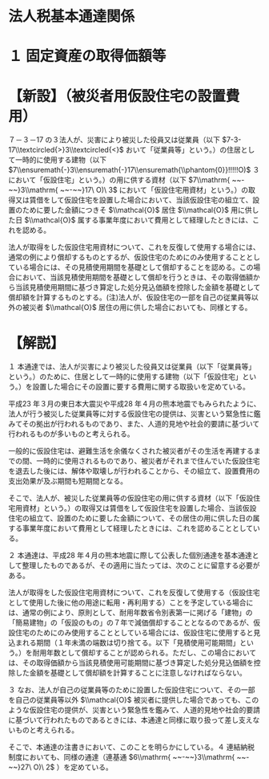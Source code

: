 # 法人税基本通達関係

# １ 固定資産の取得価額等

# 【新設】（被災者用仮設住宅の設置費用）

７－３－17 の３法人が、災害により被災した役員又は従業員（以下 $7-3-17\\textcircled{>}3\\textcircled{<}$ おいて「従業員等」という。）の住居として一時的に使用する建物（以下 $7\\ensuremath{-}3\\ensuremath{-}17\\ensuremath{\\phantom{0}}!!!!!O)$ ３において「仮設住宅」という。）の用に供する資材（以下 $7\\mathrm{ ~~-~~}3\\mathrm{ ~~-~~}17\ O)\ 3$ において「仮設住宅用資材」という。）の取得又は賃借をして仮設住宅を設置した場合において、当該仮設住宅の組立て、設置のために要した金額につきそ $\\mathcal{O}$ 居住 $\\mathcal{O}$ 用に供した日 $\\mathcal{O}$ 属する事業年度において費用として経理したときには、これを認める。

法人が取得をした仮設住宅用資材について、これを反復して使用する場合には、通常の例により償却するものとするが、仮設住宅のためにのみ使用することとしている場合には、その見積使用期間を基礎として償却することを認める。この場合において、当該見積使用期間を基礎として償却を行うときは、その取得価額から当該見積使用期間に基づき算定した処分見込価額を控除した金額を基礎として償却額を計算するものとする。(注)法人が、仮設住宅の一部を自己の従業員等以外の被災者 $\\mathcal{O}$ 居住の用に供した場合においても、同様とする。

# 【解説】

１ 本通達では、法人が災害により被災した役員又は従業員（以下「従業員等」という。）のために、住居として一時的に使用する建物（以下「仮設住宅」という。）を設置した場合にその設置に要する費用に関する取扱いを定めている。

平成23 年３月の東日本大震災や平成28 年４月の熊本地震でもみられたように、法人が行う被災した従業員等に対する仮設住宅の提供は、災害という緊急性に鑑みてその拠出が行われるものであり、また、人道的見地や社会的要請に基づいて行われるものが多いものと考えられる。

一般的に仮設住宅は、避難生活を余儀なくされた被災者がその生活を再建するまでの間、一時的に使用されるものであり、被災者がそれまで住んでいた仮設住宅を退去した後には、解体や取壊しが行われることから、その組立て、設置費用の支出効果が及ぶ期間も短期間となる。

そこで、法人が、被災した従業員等の仮設住宅の用に供する資材（以下「仮設住宅用資材」という。）の取得又は賃借をして仮設住宅を設置した場合、当該仮設住宅の組立て、設置のために要した金額について、その居住の用に供した日の属する事業年度において費用として経理したときには、これを認めることとしている。

２ 本通達は、平成28 年４月の熊本地震に際して公表した個別通達を基本通達として整理したものであるが、その適用に当たっては、次のことに留意する必要がある。

法人が取得をした仮設住宅用資材について、これを反復して使用する（仮設住宅として使用した後に他の用途に転用・再利用する）ことを予定している場合には、通常の例により、原則として、耐用年数省令別表第一に掲げる「建物」の「簡易建物」の「仮設のもの」の７年で減価償却することとなるのであるが、仮設住宅のためにのみ使用することとしている場合には、仮設住宅に使用すると見込まれる期間（１年未満の端数は切り捨てる。以下「見積使用可能期間」という。）を耐用年数として償却することが認められる。ただし、この場合においては、その取得価額から当該見積使用可能期間に基づき算定した処分見込価額を控除した金額を基礎として償却額を計算することに注意しなければならない。

３ なお、法人が自己の従業員等のために設置した仮設住宅について、その一部を自己の従業員等以外 $\\mathcal{O}$ 被災者に提供した場合であっても、このような仮設住宅の提供が、災害という緊急性を鑑みて、人道的見地や社会的要請に基づいて行われたものであるときには、本通達と同様に取り扱って差し支えないものと考えられる。

そこで、本通達の注書きにおいて、このことを明らかにしている。４ 連結納税制度においても、同様の通達（連基通 $6\\mathrm{ ~~-~~}3\\mathrm{ ~~-~~}27\ O)\ 2$ ）を定めている。